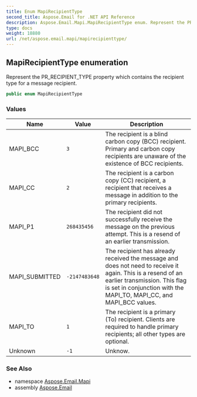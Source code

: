 ```yaml
---
title: Enum MapiRecipientType
second_title: Aspose.Email for .NET API Reference
description: Aspose.Email.Mapi.MapiRecipientType enum. Represent the PR_RECIPIENT_TYPE property which contains the recipient type for a message recipient
type: docs
weight: 18880
url: /net/aspose.email.mapi/mapirecipienttype/
---
```

## MapiRecipientType enumeration

Represent the PR_RECIPIENT_TYPE property which contains the recipient type for a message recipient.

```csharp
public enum MapiRecipientType
```

### Values

| Name | Value | Description |
| --- | --- | --- |
| MAPI_BCC | `3` | The recipient is a blind carbon copy (BCC) recipient. Primary and carbon copy recipients are unaware of the existence of BCC recipients. |
| MAPI_CC | `2` | The recipient is a carbon copy (CC) recipient, a recipient that receives a message in addition to the primary recipients. |
| MAPI_P1 | `268435456` | The recipient did not successfully receive the message on the previous attempt. This is a resend of an earlier transmission. |
| MAPI_SUBMITTED | `-2147483648` | The recipient has already received the message and does not need to receive it again. This is a resend of an earlier transmission. This flag is set in conjunction with the MAPI_TO, MAPI_CC, and MAPI_BCC values. |
| MAPI_TO | `1` | The recipient is a primary (To) recipient. Clients are required to handle primary recipients; all other types are optional. |
| Unknown | `-1` | Unknow. |

### See Also

* namespace [Aspose.Email.Mapi](../../aspose.email.mapi/)
* assembly [Aspose.Email](../../)


